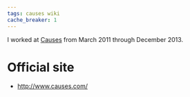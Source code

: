 ```yaml
---
tags: causes wiki
cache_breaker: 1
---
```


I worked at [Causes](/wiki/Causes) from March 2011 through December 2013.

# Official site

-   <http://www.causes.com/>
